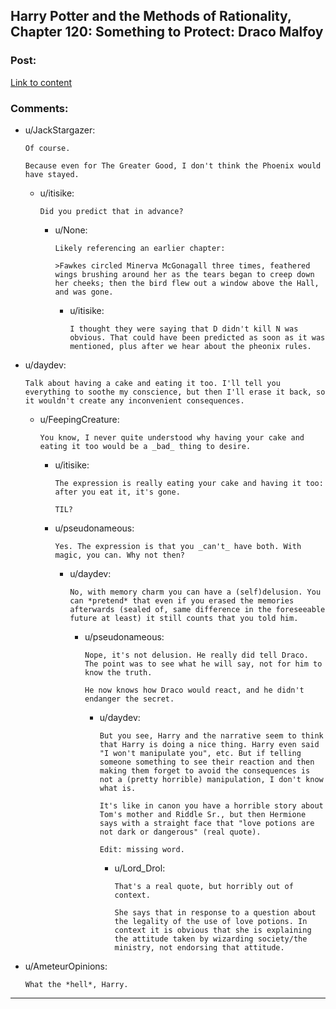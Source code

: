 ## Harry Potter and the Methods of Rationality, Chapter 120: Something to Protect: Draco Malfoy

### Post:

[Link to content](http://hpmor.com/chapter/120)

### Comments:

- u/JackStargazer:
  ```
  Of course. 

  Because even for The Greater Good, I don't think the Phoenix would have stayed.
  ```

  - u/itisike:
    ```
    Did you predict that in advance?
    ```

    - u/None:
      ```
      Likely referencing an earlier chapter:

      >Fawkes circled Minerva McGonagall three times, feathered wings brushing around her as the tears began to creep down her cheeks; then the bird flew out a window above the Hall, and was gone.
      ```

      - u/itisike:
        ```
        I thought they were saying that D didn't kill N was obvious. That could have been predicted as soon as it was mentioned, plus after we hear about the pheonix rules.
        ```

- u/daydev:
  ```
  Talk about having a cake and eating it too. I'll tell you everything to soothe my conscience, but then I'll erase it back, so it wouldn't create any inconvenient consequences.
  ```

  - u/FeepingCreature:
    ```
    You know, I never quite understood why having your cake and eating it too would be a _bad_ thing to desire.
    ```

    - u/itisike:
      ```
      The expression is really eating your cake and having it too: after you eat it, it's gone.

      TIL?
      ```

    - u/pseudonameous:
      ```
      Yes. The expression is that you _can't_ have both. With magic, you can. Why not then?
      ```

      - u/daydev:
        ```
        No, with memory charm you can have a (self)delusion. You can *pretend* that even if you erased the memories afterwards (sealed of, same difference in the foreseeable future at least) it still counts that you told him.
        ```

        - u/pseudonameous:
          ```
          Nope, it's not delusion. He really did tell Draco. The point was to see what he will say, not for him to know the truth.

          He now knows how Draco would react, and he didn't endanger the secret.
          ```

          - u/daydev:
            ```
            But you see, Harry and the narrative seem to think that Harry is doing a nice thing. Harry even said "I won't manipulate you", etc. But if telling someone something to see their reaction and then making them forget to avoid the consequences is not a (pretty horrible) manipulation, I don't know what is. 

            It's like in canon you have a horrible story about Tom's mother and Riddle Sr., but then Hermione says with a straight face that "love potions are not dark or dangerous" (real quote). 

            Edit: missing word.
            ```

            - u/Lord_Drol:
              ```
              That's a real quote, but horribly out of context.

              She says that in response to a question about the legality of the use of love potions. In context it is obvious that she is explaining the attitude taken by wizarding society/the ministry, not endorsing that attitude.
              ```

- u/AmeteurOpinions:
  ```
  What the *hell*, Harry.
  ```

---

